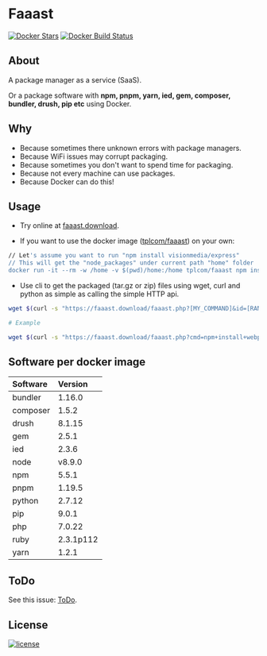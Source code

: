 # Faaast

[![Docker Stars](https://img.shields.io/docker/stars/tplcom/faaast.svg)]() [![Docker Build 
Status](https://img.shields.io/docker/build/tplcom/faaast.svg)](https://hub.docker.com/r/tplcom/faaast/builds/)

## About

A package manager as a service (SaaS).

Or a package software with **npm, pnpm, yarn, ied, gem, composer, bundler, drush, pip etc** using
 Docker.

## Why

- Because sometimes there unknown errors with package managers.
- Because WiFi issues may corrupt packaging.
- Because sometimes you don't want to spend time for packaging.
- Because not every machine can use packages.
- Because Docker can do this!

## Usage

- Try online at [faaast.download](https://faaast.download/?utm_source=github&utm_medium=browser&utm_campaign=github_repo).

- If you want to use the docker image ([tplcom/faaast](https://hub.docker.com/r/tplcom/faaast)) on
 your own:

```bash
// Let's assume you want to run "npm install visionmedia/express"
// This will get the "node_packages" under current path "home" folder
docker run -it --rm -w /home -v $(pwd)/home:/home tplcom/faaast npm install visionmedia/express

```

- Use cli to get the packaged (tar.gz or zip) files using wget, curl and python as simple as calling the simple HTTP api.

```bash
wget $(curl -s "https://faaast.download/faaast.php?[MY_COMMAND]&id=[RANDOM_20_LETTERS]&compress=tar.gz&api=true" | python -c 'import json,sys;obj=json.load(sys.stdin);print obj["'file'"]';)

# Example

wget $(curl -s "https://faaast.download/faaast.php?cmd=npm+install+webpack&id=ddddddddddeeeeeeeeee&compress=tar.gz&api=1" | python -c 'import json,sys;obj=json.load(sys.stdin);print obj["'file'"]';)

```


## Software per docker image

| Software | Version |
| :---  |:--- |
| bundler | 1.16.0 |
| composer | 1.5.2 |
| drush | 8.1.15 |
| gem | 2.5.1 |
| ied | 2.3.6 |
| node | v8.9.0 |
| npm | 5.5.1 |
| pnpm | 1.19.5 |
| python | 2.7.12 |
| pip | 9.0.1 |
| php | 7.0.22 |
| ruby | 2.3.1p112 |
| yarn | 1.2.1 |

## ToDo

See this issue: [ToDo](https://github.com/theodorosploumis/faaast/issues/1).

## License

[![license](https://img.shields.io/github/license/theodorosploumis/faaast.svg)](LICENSE)
